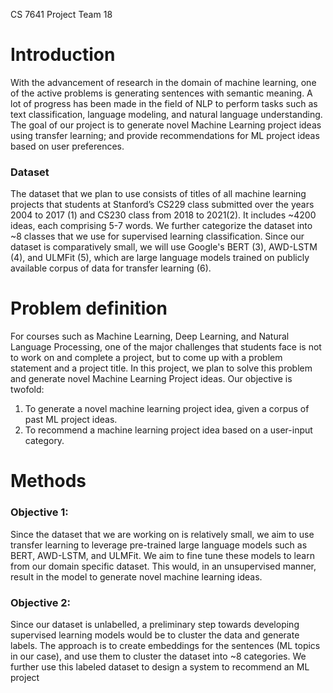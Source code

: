 CS 7641 Project Team 18

# Introduction 
With the advancement of research in the domain of machine learning, one of the active problems is generating sentences with semantic meaning. A lot of progress has been made in the field of NLP to perform tasks such as text classification, language modeling, and natural language understanding. The goal of our project is to generate novel Machine Learning project ideas using transfer learning; and provide recommendations for ML project ideas based on user preferences. 


### Dataset
The dataset that we plan to use consists of titles of all machine learning projects that students at Stanford’s CS229 class submitted over the years 2004 to 2017 (1) and CS230 class from 2018 to 2021(2). It includes ~4200 ideas, each comprising 5-7 words. We further categorize the dataset into ~8 classes that we use for supervised learning classification. Since our dataset is comparatively small, we will use Google's BERT (3), AWD-LSTM (4), and ULMFit (5), which are large language models trained on publicly available corpus of data for transfer learning (6).

# Problem definition 
For courses such as Machine Learning, Deep Learning, and Natural Language Processing, one of the major challenges that students face is not to work on and complete a project, but to come up with a problem statement and a project title. In this project, we plan to solve this problem and generate novel Machine Learning Project ideas. 
Our objective is twofold:
1. To generate a novel machine learning project idea, given a corpus of past ML project ideas.
2. To recommend a machine learning project idea based on a user-input category. 


# Methods
### Objective 1:
Since the dataset that we are working on is relatively small, we aim to use transfer learning to leverage pre-trained large language models such as BERT, AWD-LSTM, and ULMFit. We aim to fine tune these models to learn from our domain specific dataset. This would, in an unsupervised manner, result in the model to generate novel machine learning ideas. 
### Objective 2:
Since our dataset is unlabelled, a preliminary step towards developing supervised learning models would be to cluster the data and generate labels. The approach is to create embeddings for the sentences (ML topics in our case), and use them to cluster the dataset into ~8 categories. We further use this labeled dataset to design a system to recommend an ML project 

